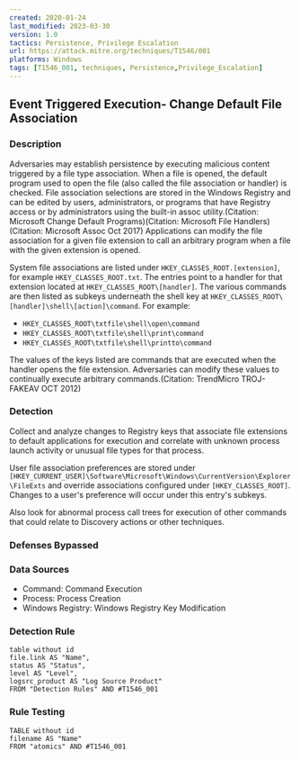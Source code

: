 ```yaml
---
created: 2020-01-24
last_modified: 2023-03-30
version: 1.0
tactics: Persistence, Privilege Escalation
url: https://attack.mitre.org/techniques/T1546/001
platforms: Windows
tags: [T1546_001, techniques, Persistence,Privilege_Escalation]
---
```


## Event Triggered Execution- Change Default File Association

### Description

Adversaries may establish persistence by executing malicious content triggered by a file type association. When a file is opened, the default program used to open the file (also called the file association or handler) is checked. File association selections are stored in the Windows Registry and can be edited by users, administrators, or programs that have Registry access or by administrators using the built-in assoc utility.(Citation: Microsoft Change Default Programs)(Citation: Microsoft File Handlers)(Citation: Microsoft Assoc Oct 2017) Applications can modify the file association for a given file extension to call an arbitrary program when a file with the given extension is opened.

System file associations are listed under <code>HKEY_CLASSES_ROOT\.[extension]</code>, for example <code>HKEY_CLASSES_ROOT\.txt</code>. The entries point to a handler for that extension located at <code>HKEY_CLASSES_ROOT\\[handler]</code>. The various commands are then listed as subkeys underneath the shell key at <code>HKEY_CLASSES_ROOT\\[handler]\shell\\[action]\command</code>. For example: 

* <code>HKEY_CLASSES_ROOT\txtfile\shell\open\command</code>
* <code>HKEY_CLASSES_ROOT\txtfile\shell\print\command</code>
* <code>HKEY_CLASSES_ROOT\txtfile\shell\printto\command</code>

The values of the keys listed are commands that are executed when the handler opens the file extension. Adversaries can modify these values to continually execute arbitrary commands.(Citation: TrendMicro TROJ-FAKEAV OCT 2012)

### Detection

Collect and analyze changes to Registry keys that associate file extensions to default applications for execution and correlate with unknown process launch activity or unusual file types for that process.

User file association preferences are stored under <code> [HKEY_CURRENT_USER]\Software\Microsoft\Windows\CurrentVersion\Explorer\FileExts</code> and override associations configured under <code>[HKEY_CLASSES_ROOT]</code>. Changes to a user's preference will occur under this entry's subkeys.

Also look for abnormal process call trees for execution of other commands that could relate to Discovery actions or other techniques.

### Defenses Bypassed



### Data Sources

  - Command: Command Execution
  -  Process: Process Creation
  -  Windows Registry: Windows Registry Key Modification
### Detection Rule

```dataview
table without id
file.link AS "Name",
status AS "Status",
level AS "Level",
logsrc_product AS "Log Source Product"
FROM "Detection Rules" AND #T1546_001
```

### Rule Testing

```dataview
TABLE without id
filename AS "Name"
FROM "atomics" AND #T1546_001
```
